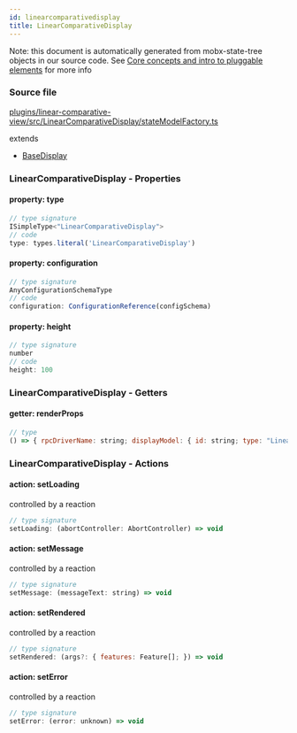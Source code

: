 ```yaml
---
id: linearcomparativedisplay
title: LinearComparativeDisplay
---
```


Note: this document is automatically generated from mobx-state-tree objects in
our source code. See
[Core concepts and intro to pluggable elements](/docs/developer_guide/) for more
info

### Source file

[plugins/linear-comparative-view/src/LinearComparativeDisplay/stateModelFactory.ts](https://github.com/GMOD/jbrowse-components/blob/main/plugins/linear-comparative-view/src/LinearComparativeDisplay/stateModelFactory.ts)

extends

- [BaseDisplay](../basedisplay)

### LinearComparativeDisplay - Properties

#### property: type

```js
// type signature
ISimpleType<"LinearComparativeDisplay">
// code
type: types.literal('LinearComparativeDisplay')
```

#### property: configuration

```js
// type signature
AnyConfigurationSchemaType
// code
configuration: ConfigurationReference(configSchema)
```

#### property: height

```js
// type signature
number
// code
height: 100
```

### LinearComparativeDisplay - Getters

#### getter: renderProps

```js
// type
() => { rpcDriverName: string; displayModel: { id: string; type: "LinearComparativeDisplay"; rpcDriverName: string; configuration: { [x: string]: any; } & NonEmptyObject & { ...; } & IStateTreeNode<...>; height: number; } & ... 5 more ... & IStateTreeNode<...>; highResolutionScaling: number; }
```

### LinearComparativeDisplay - Actions

#### action: setLoading

controlled by a reaction

```js
// type signature
setLoading: (abortController: AbortController) => void
```

#### action: setMessage

controlled by a reaction

```js
// type signature
setMessage: (messageText: string) => void
```

#### action: setRendered

controlled by a reaction

```js
// type signature
setRendered: (args?: { features: Feature[]; }) => void
```

#### action: setError

controlled by a reaction

```js
// type signature
setError: (error: unknown) => void
```
